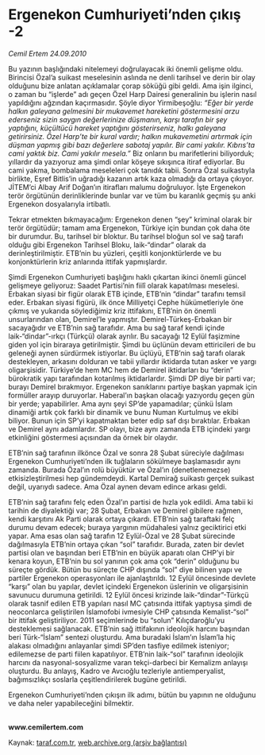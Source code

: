 # Ergenekon Cumhuriyeti’nden çıkış -2 

*Cemil Ertem 24.09.2010*

<div class="yazi"><p>Bu yazının başlığındaki nitelemeyi doğrulayacak iki önemli gelişme oldu. Birincisi Özal’a suikast meselesinin aslında ne denli tarihsel ve derin bir olay olduğunu bize anlatan açıklamalar çorap söküğü gibi geldi. Ama işin ilginci, o zaman bu “işlerde” adı geçen Özel Harp Dairesi generalinin bu işlerin nasıl yapıldığını ağzından kaçırmasıdır. Şöyle diyor Yirmibeşoğlu: <i>“Eğer bir yerde halkın galeyana gelmesini bir mukavemet hareketini göstermesini arzu ederseniz sizin saygın değerlerinize düşmanın, karşı tarafın bir şey yaptığını, küçültücü hareket yaptığını gösterirseniz, halkı galeyana getirirsiniz. Özel Harp’te bir kural vardır; halkın mukavemetini artırmak için düşman yapmış gibi bazı değerlere sabotaj yapılır. Bir cami yakılır. Kıbrıs’ta cami yaktık biz. Cami yakılır mesela.”</i> Biz onların bu marifetlerini biliyorduk; yıllardır da yazıyoruz ama şimdi onlar köşeye sıkışınca itiraf ediyorlar. Bu cami yakma, bombalama meseleleri çok tanıdık tabii. Sonra Özal suikastıyla birlikte, Eşref Bitlis’in uğradığı kazanın artık kaza olmadığı da ortaya çıkıyor. JİTEM’ci Albay Arif Doğan’ın itirafları malumu doğruluyor. İşte Ergenekon terör örgütünün derinliklerinde bunlar var ve tüm bu karanlık geçmiş şu anki Ergenekon dosyalarıyla irtibatlı. </p>
<p>Tekrar etmekten bıkmayacağım: Ergenekon denen “şey” kriminal olarak bir terör örgütüdür; tamam ama Ergenekon, Türkiye için bundan çok daha öte bir durumdur. Bu, tarihsel bir bloktur. Bu tarihsel bloğun sol ve sağ tarafı olduğu gibi Ergenekon Tarihsel Bloku, laik-“dindar” olarak da derinleştirilmiştir. ETB’nin bu yüzleri, çeşitli konjonktürlerde ve bu konjonktürlerin kriz anlarında ittifak yapmışlardır. </p>
<p>Şimdi Ergenekon Cumhuriyeti başlığını haklı çıkartan ikinci önemli güncel gelişmeye geliyoruz: Saadet Partisi’nin fiilî olarak kapatılması meselesi. Erbakan siyasi bir figür olarak ETB içinde, ETB’nin “dindar” tarafını temsil eder. Erbakan siyasi figürü, ilk önce Milliyetçi Cephe hükümetleriyle öne çıkmış ve yukarıda söylediğimiz kriz ittifakını, ETB’nin ön önemli unsurlarından olan, Demirel’le yapmıştır. Demirel-Türkeş-Erbakan bir sacayağıdır ve ETB’nin sağ tarafıdır. Ama bu sağ taraf kendi içinde laik-“dindar”-ırkçı (Türkçü) olarak ayrılır. Bu sacayağı 12 Eylül faşizmine giden yol için biraraya getirilmiştir. Şimdi bu üçlünün devam ettiricileri de bu geleneği aynen sürdürmek istiyorlar. Bu üçlüyü, ETB’nin sağ tarafı olarak destekleyen, arkasını dolduran ve tabii yıllardır iktidarda tutan asker ve yargı oligarşisidir. Türkiye’de hem MC hem de Demirel iktidarları bu “derin” bürokratik yapı tarafından kotarılmış iktidarlardır. Şimdi DP diye bir parti var; burayı Demirel bırakmıyor. Ergenekon sanıklarını partiye başkan yapmak için formüller arayıp duruyorlar. Haberal’ın başkan olacağı yazıyordu geçen gün bir yerde; yapabilirler. Ama aynı şeyi SP’de yapamadılar; çünkü İslam dinamiği artık çok farklı bir dinamik ve bunu Numan Kurtulmuş ve ekibi biliyor. Bunun için SP’yi kapatmaktan beter edip saf dışı bıraktılar. Erbakan ve Demirel aynı adamlardır. SP olayı, bize aynı zamanda ETB içindeki yargı etkinliğini göstermesi açısından da örnek bir olaydır. </p>
<p>ETB’nin sağ tarafının ilkönce Özal ve sonra 28 Şubat süreciyle dağılması Ergenekon Cumhuriyeti’nden ilk tuğlaların sökülmeye başlamasıdır aynı zamanda. Burada Özal’ın rolü büyüktür ve Özal’ın (denetlenemezse) etkisizleştirilmesi hep gündemdeydi. Kartal Demirağ suikastı gerçek suikast değil, uyarıydı sadece. Ama Özal aynen devam edince arkası geldi.</p>
<p>ETB’nin sağ tarafını felç eden Özal’ın partisi de hızla yok edildi. Ama tabii ki tarihin de diyalektiği var; 28 Şubat, Erbakan ve Demirel gibilere rağmen, kendi karşıtını Ak Parti olarak ortaya çıkardı. ETB’nin sağ taraftaki felç durumu devam edecek; buraya yargının müdahalesi yalnız geciktirici etki yapar. Ama esas olan sağ tarafın 12 Eylül-Özal ve 28 Şubat sürecinde dağılmasıyla ETB’nin ortaya çıkan “sol” tarafıdır. Burada, zaten bir devlet partisi olan ve başından beri ETB’nin en büyük aparatı olan CHP’yi bir kenara koyun, ETB’nin bu sol yanının çok ama çok “derin” olduğunu bu süreçte gördük. Bütün bu süreçte CHP dışında “sol” diye bilinen yapı ve partiler Ergenekon operasyonları ile ajanlaştırıldı. 12 Eylül öncesinde devlete “karşı” olan bu yapılar, devlet içindeki Ergenekon üslerinin ve oligarşisinin savunucu durumuna getirildi. 12 Eylül öncesi krizinde laik-“dindar”-Türkçü olarak tasnif edilen ETB yapıları nasıl MC çatısında ittifak yaptıysa şimdi de neoconlarca geliştirilen İslamofobi ivmesiyle CHP çatısında Kemalist-“sol” bir ittifak geliştiriliyor. 2011 seçimlerinde bu “solun” Kılıçdaroğlu’yu desteklemesi sağlanacak. ETB’nin sağ ittifakının ideolojik harcını başından beri Türk-“İslam” sentezi oluşturdu. Ama buradaki İslam’ın İslam’la hiç alakası olmadığını anlayanlar şimdi SP’den tasfiye edilmek isteniyor; edilemezse de parti fiilen kapatılıyor. ETB’nin laik-“sol” tarafının ideolojik harcını da nasyonal-sosyalizme varan tekçi-darbeci bir Kemalizm anlayışı oluşturdu. Bu anlayış, Kadro ve Avcıoğlu tezleriyle antiemperyalist, bağımsızlıkçı soslarla çeşitlendirilerek bugüne getirildi. </p>
<p>Ergenekon Cumhuriyeti’nden çıkışın ilk adımı, bütün bu yapının ne olduğunu ve daha neler yapabileceğini bilmektir.</p>
<p><b><br/>www.cemilertem.com</b> </p></div>

Kaynak: [taraf.com.tr](http://www.taraf.com.tr:80/cemil-ertem/makale-ergenekon-cumhuriyeti-nden-cikis-2.htm), [web.archive.org (arşiv bağlantısı)](http://web.archive.org/web/20100925202236/http://www.taraf.com.tr:80/cemil-ertem/makale-ergenekon-cumhuriyeti-nden-cikis-2.htm)
